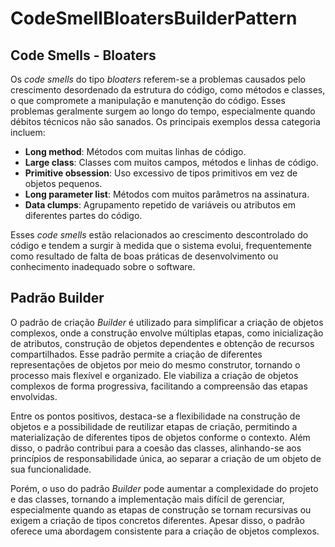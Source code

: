 # CodeSmellBloatersBuilderPattern

## Code Smells - Bloaters

Os *code smells* do tipo *bloaters* referem-se a problemas causados pelo crescimento desordenado da estrutura do código, como métodos e classes, o que compromete a manipulação e manutenção do código. Esses problemas geralmente surgem ao longo do tempo, especialmente quando débitos técnicos não são sanados. Os principais exemplos dessa categoria incluem:

- **Long method**: Métodos com muitas linhas de código.
- **Large class**: Classes com muitos campos, métodos e linhas de código.
- **Primitive obsession**: Uso excessivo de tipos primitivos em vez de objetos pequenos.
- **Long parameter list**: Métodos com muitos parâmetros na assinatura.
- **Data clumps**: Agrupamento repetido de variáveis ou atributos em diferentes partes do código.

Esses *code smells* estão relacionados ao crescimento descontrolado do código e tendem a surgir à medida que o sistema evolui, frequentemente como resultado de falta de boas práticas de desenvolvimento ou conhecimento inadequado sobre o software.

## Padrão Builder

O padrão de criação *Builder* é utilizado para simplificar a criação de objetos complexos, onde a construção envolve múltiplas etapas, como inicialização de atributos, construção de objetos dependentes e obtenção de recursos compartilhados. Esse padrão permite a criação de diferentes representações de objetos por meio do mesmo construtor, tornando o processo mais flexível e organizado. Ele viabiliza a criação de objetos complexos de forma progressiva, facilitando a compreensão das etapas envolvidas.

Entre os pontos positivos, destaca-se a flexibilidade na construção de objetos e a possibilidade de reutilizar etapas de criação, permitindo a materialização de diferentes tipos de objetos conforme o contexto. Além disso, o padrão contribui para a coesão das classes, alinhando-se aos princípios de responsabilidade única, ao separar a criação de um objeto de sua funcionalidade.

Porém, o uso do padrão *Builder* pode aumentar a complexidade do projeto e das classes, tornando a implementação mais difícil de gerenciar, especialmente quando as etapas de construção se tornam recursivas ou exigem a criação de tipos concretos diferentes. Apesar disso, o padrão oferece uma abordagem consistente para a criação de objetos complexos.


